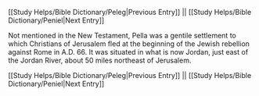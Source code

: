[[Study Helps/Bible Dictionary/Peleg|Previous Entry]]  ||  [[Study Helps/Bible Dictionary/Peniel|Next Entry]]

 Not mentioned in the New Testament, Pella was a gentile settlement to which Christians of Jerusalem fled at the beginning of the Jewish rebellion against Rome in A.D. 66. It was situated in what is now Jordan, just east of the Jordan River, about 50 miles northeast of Jerusalem.

[[Study Helps/Bible Dictionary/Peleg|Previous Entry]]  ||  [[Study Helps/Bible Dictionary/Peniel|Next Entry]]